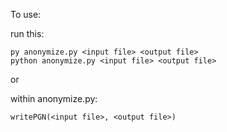 To use:

run this:
```
py anonymize.py <input file> <output file>
python anonymize.py <input file> <output file>
```

or

within anonymize.py:
```
writePGN(<input file>, <output file>)
```